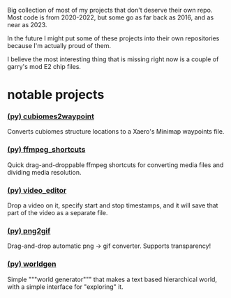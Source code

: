 Big collection of most of my projects that don't deserve their own repo. Most code is from 2020-2022, but some go as far back as 2016, and as near as 2023.

In the future I might put some of these projects into their own repositories because I'm actually proud of them.

I believe the most interesting thing that is missing right now is a couple of garry's mod E2 chip files.


notable projects
======

### [(py) cubiomes2waypoint](/python/cubiomes2waypoint)  
Converts cubiomes structure locations to a Xaero's Minimap waypoints file.

### [(py) ffmpeg_shortcuts](/python/ffmpeg_shortcuts)  
Quick drag-and-droppable ffmpeg shortcuts for converting media files and dividing media resolution.

### [(py) video_editor](/python/video_editor)  
Drop a video on it, specify start and stop timestamps, and it will save that part of the video as a separate file.

### [(py) png2gif](/python/png2gif)  
Drag-and-drop automatic png -> gif converter. Supports transparency!

### [(py) worldgen](/python/worldgen)  
Simple """world generator""" that makes a text based hierarchical world, with a simple interface for "exploring" it.


